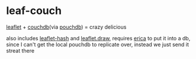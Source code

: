 leaf-couch
=========
[leaflet](http://leafletjs.com) + [couchdb](http://couchdb.apache.org/)(via [pouchdb](http://pouchdb.com/)) = crazy delicious

also includes [leaflet-hash](https://github.com/mlevans/leaflet-hash) and [leaflet.draw](https://github.com/jacobtoye/Leaflet.draw), requires [erica](https://github.com/benoitc/erica) to put it into a db, since I can't get the local pouchdb to replicate over, instead we just send it streat there
